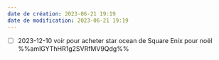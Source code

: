 ```yaml
---
date de création: 2023-06-21 19:19
date de modification: 2023-06-21 19:19
---
```

- [ ] 2023-12-10 voir pour acheter star ocean de Square Enix pour noël %%amlGYThHR1g2SVRfMV9Qdg%%
